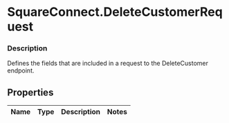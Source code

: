 # SquareConnect.DeleteCustomerRequest

### Description

Defines the fields that are included in a request to the DeleteCustomer endpoint.

## Properties
Name | Type | Description | Notes
------------ | ------------- | ------------- | -------------


